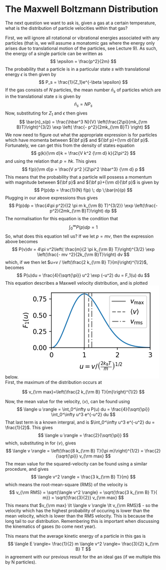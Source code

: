 # The Maxwell Boltzmann Distribution
The next question we want to ask is, given a gas at a certain temperature, what is the distribution of particle velocities within that gas?

First, we will ignore all rotational or vibrational energies associated with any particles (that is, we will assume a monatomic gas where the energy only arises due to translational motion of the particles, see Lecture 9). As such, the energy of a single particle can be written as
$$
    \epsilon = \frac{p^2}{2m}
$$
The probability that a particle is in a particular state $s$ with translational energy $\epsilon$ is then given by
$$
    P_s = \frac{1}{Z_1}e^{-\beta \epsilon}
$$
If the gas consists of $N$ particles, the mean number $\bar{n}_s$ of particles which are in the translational state $s$ is given by
$$
    \bar{n}_s = NP_s
$$
Now, substituting for $Z_1$ and $\epsilon$ then gives
$$
    \bar{n}_s(p) = \frac{\hbar^3 N}{V} \left(\frac{2\pi}{mk_{\rm B}T}\right)^{3/2} \exp \left( \frac{- p^2}{2mk_{\rm B}T} \right)
$$
We now need to figure out what the appropriate expression is for particles which have momenta between ${\bf p}$ and ${\bf p}+{\rm d}{\bf p}$. Fortunately, we can get this from the density of states equation
$$
    g(k){\rm d}k = \frac{V k^2 {\rm d} k}{2\pi^2}
$$
and using the relation that $p=\hbar k$. This gives 
$$
    f(p){\rm d}p = \frac{V p^2 }{2\pi^2 \hbar^3} {\rm d} p
$$
This means that the probability that a particle will possess a momentum with magnitude between ${\bf p}$ and ${\bf p}+{\rm d}{\bf p}$ is given by
$$
    P(p)dp = \frac{1}{N} f(p) \; dp \;\bar{n}(p)
$$
Plugging in our above expressions thus gives
$$
    P(p)dp = \frac{4\pi p^2}{(2 \pi m k_{\rm B} T)^{3/2}} \exp \left(\frac{- p^2}{2mk_{\rm B}T}\right) dp
$$
The normalisation for this equation is the condition that
$$
    \int_{0}^{\infty} P(p)dp = 1
$$
So, what does this equation tell us? If we let $p=mv$, then the expression above becomes
$$
    P(v)dv = 4\pi v^2\left( \frac{m}{2 \pi k_{\rm B} T}\right)^{3/2} \exp \left(\frac{- mv ^2}{2k_{\rm B}T}\right) dv
$$
which, if we then let $u=v / \left(\frac{2 k_{\rm B} T}{m}\right)^{1/2}$, becomes 
$$
    P(u)du = \frac{4}{\sqrt{\pi}} u^2 \exp (-u^2) du = F_1(u) du
$$
This equation describes a Maxwell velocity distribution, and is plotted below.
![Max_Boltzmann](Figures/Maxwell_Distribution.png)
First, the maximum of the distribution occurs at

$$
    v_{\rm max}=\left(\frac{2 k_{\rm B} T}{m}\right)^{1/2}
$$

Now, the mean value for the velocity, $\langle v \rangle$, can be found using
$$
    \langle u \rangle = \int_0^\infty u P(u) du = \frac{4}{\sqrt{\pi}} \int_0^\infty u^3 e^{-u^2} du
$$
That last term is a known intergral, and is $\int_0^\infty u^3 e^{-u^2} du = \frac{1}{2}$. This gives
$$
    \langle u \rangle = \frac{2}{\sqrt{\pi}}
$$
which, substituting in for $\langle v \rangle$, gives
$$
    \langle v \rangle = \left(\frac{8 k_{\rm B} T}{\pi m}\right)^{1/2} = \frac{2}{\sqrt{\pi}} v_{\rm max}
$$
The mean value for the squared-velocity can be found using a similar procedure, and gives
$$
    \langle v^2 \rangle = \frac{3 k_{\rm B} T}{m}
$$
which means the root-mean-square (RMS) of the velocity is
$$
    v_{\rm RMS} = \sqrt{\langle v^2 \rangle} = \sqrt{\frac{3 k_{\rm B} T}{ m}} = \sqrt{\frac{3}{2}} v_{\rm max}
$$
This means that $v_{\rm max} \lt \langle v \rangle \lt v_{\rm RMS}$ - so the velocity which has the highest probability of occuring is lower than the mean velocity, which is lower than the RMS velocity. This is because the long tail to our distribution. Remembering this is important when discussing the kinematics of gases (to come next year).

This means that the average kinetic energy of a particle in this gas is
$$
    \langle E \rangle= \frac{1}{2} m \langle v^2 \rangle= \frac{3}{2} k_{\rm B} T
$$
in agreement with our previous result for the an ideal gas (if we multiple this by N particles).